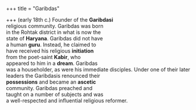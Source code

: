 +++
title = "Garibdas"

+++
(early 18th c.) Founder of the **Garibdasi**  
religious community. Garibdas was born  
in the Rohtak district in what is now the  
state of **Haryana**. Garibdas did not have  
a human **guru**. Instead, he claimed to  
have received his religious **initiation**  
from the poet-saint **Kabir**, who  
appeared to him in a **dream**. Garibdas  
was a householder, as were his immediate disciples. Under one of their later  
leaders the Garibdasis renounced their  
**possessions** and became an **ascetic**  
community. Garibdas preached and  
taught on a number of subjects and was  
a well-respected and influential religious reformer.